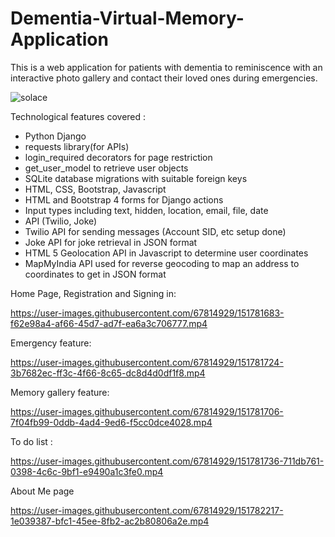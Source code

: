 # Dementia-Virtual-Memory-Application

This is a web application for patients with dementia to reminiscence with an interactive photo gallery and contact their loved ones during emergencies.<br />

![solace](https://user-images.githubusercontent.com/67814929/149368595-204bb542-cdc0-4c09-af6f-5a96177edf02.png)

Technological features covered : <br />
- Python Django <br />
- requests library(for APIs)<br />
- login_required decorators for page restriction<br />
- get_user_model to retrieve user objects<br />
- SQLite database migrations with suitable foreign keys<br />
- HTML, CSS, Bootstrap, Javascript<br />
- HTML and Bootstrap 4 forms for Django actions<br />
- Input types including text, hidden, location, email, file, date<br />
- API (Twilio, Joke)<br />
- Twilio API for sending messages (Account SID, etc setup done)<br />
- Joke API for joke retrieval in JSON format<br />
- HTML 5 Geolocation API in Javascript to determine user coordinates<br />
- MapMyIndia API used for reverse geocoding to map an address to coordinates to get in JSON format<br />

Home Page, Registration and Signing in:

https://user-images.githubusercontent.com/67814929/151781683-f62e98a4-af66-45d7-ad7f-ea6a3c706777.mp4

Emergency feature:

https://user-images.githubusercontent.com/67814929/151781724-3b7682ec-ff3c-4f66-8c65-dc8d4d0df1f8.mp4

Memory gallery feature:

https://user-images.githubusercontent.com/67814929/151781706-7f04fb99-0ddb-4ad4-9ed6-f5cc0dce4028.mp4

To do list :

https://user-images.githubusercontent.com/67814929/151781736-711db761-0398-4c6c-9bf1-e9490a1c3fe0.mp4

About Me page

https://user-images.githubusercontent.com/67814929/151782217-1e039387-bfc1-45ee-8fb2-ac2b80806a2e.mp4
